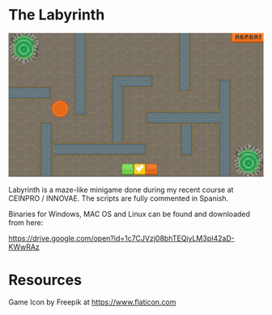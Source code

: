 # The Labyrinth

![alt text](https://github.com/danelsanchez/labyrinth/blob/master/GithubImages/Laberinto.jpg)

Labyrinth is a maze-like minigame done during my recent course at CEINPRO / INNOVAE.
The scripts are fully commented in Spanish.

Binaries for Windows, MAC OS and Linux can be found and downloaded from here:

https://drive.google.com/open?id=1c7CJVzj08bhTEQiyLM3pI42aD-KWwRAz

# Resources
Game Icon by Freepik at https://www.flaticon.com
